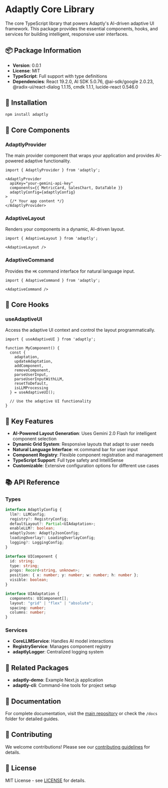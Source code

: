 # Adaptly Core Library

The core TypeScript library that powers Adaptly's AI-driven adaptive UI framework. This package provides the essential components, hooks, and services for building intelligent, responsive user interfaces.

## 📦 Package Information

- **Version**: 0.0.1
- **License**: MIT
- **TypeScript**: Full support with type definitions
- **Dependencies**: React 19.2.0, AI SDK 5.0.76, @ai-sdk/google 2.0.23, @radix-ui/react-dialog 1.1.15, cmdk 1.1.1, lucide-react 0.546.0

## 🚀 Installation

```bash
npm install adaptly
```

## 🧩 Core Components

### AdaptlyProvider

The main provider component that wraps your application and provides AI-powered adaptive functionality.

```tsx
import { AdaptlyProvider } from 'adaptly';

<AdaptlyProvider
  apiKey="your-gemini-api-key"
  components={{ MetricCard, SalesChart, DataTable }}
  adaptlyConfig={adaptlyConfig}
>
  {/* Your app content */}
</AdaptlyProvider>
```

### AdaptiveLayout

Renders your components in a dynamic, AI-driven layout.

```tsx
import { AdaptiveLayout } from 'adaptly';

<AdaptiveLayout />
```

### AdaptiveCommand

Provides the `⌘K` command interface for natural language input.

```tsx
import { AdaptiveCommand } from 'adaptly';

<AdaptiveCommand />
```

## 🔧 Core Hooks

### useAdaptiveUI

Access the adaptive UI context and control the layout programmatically.

```tsx
import { useAdaptiveUI } from 'adaptly';

function MyComponent() {
  const {
    adaptation,
    updateAdaptation,
    addComponent,
    removeComponent,
    parseUserInput,
    parseUserInputWithLLM,
    resetToDefault,
    isLLMProcessing
  } = useAdaptiveUI();

  // Use the adaptive UI functionality
}
```

## 🎯 Key Features

- **AI-Powered Layout Generation**: Uses Gemini 2.0 Flash for intelligent component selection
- **Dynamic Grid System**: Responsive layouts that adapt to user needs
- **Natural Language Interface**: `⌘K` command bar for user input
- **Component Registry**: Flexible component registration and management
- **TypeScript Support**: Full type safety and IntelliSense
- **Customizable**: Extensive configuration options for different use cases

## 📚 API Reference

### Types

```typescript
interface AdaptlyConfig {
  llm?: LLMConfig;
  registry?: RegistryConfig;
  defaultLayout?: Partial<UIAdaptation>;
  enableLLM?: boolean;
  adaptlyJson: AdaptlyJsonConfig;
  loadingOverlay?: LoadingOverlayConfig;
  logging?: LoggingConfig;
}

interface UIComponent {
  id: string;
  type: string;
  props: Record<string, unknown>;
  position: { x: number; y: number; w: number; h: number };
  visible: boolean;
}

interface UIAdaptation {
  components: UIComponent[];
  layout: "grid" | "flex" | "absolute";
  spacing: number;
  columns: number;
}
```

### Services

- **CoreLLMService**: Handles AI model interactions
- **RegistryService**: Manages component registry
- **adaptlyLogger**: Centralized logging system

## 🔗 Related Packages

- **adaptly-demo**: Example Next.js application
- **adaptly-cli**: Command-line tools for project setup

## 📖 Documentation

For complete documentation, visit the [main repository](https://github.com/gauravfs-14/adaptly) or check the `/docs` folder for detailed guides.

## 🤝 Contributing

We welcome contributions! Please see our [contributing guidelines](https://github.com/gauravfs-14/adaptly/blob/main/CONTRIBUTING.md) for details.

## 📄 License

MIT License - see [LICENSE](https://github.com/gauravfs-14/adaptly/blob/main/LICENSE) for details.
